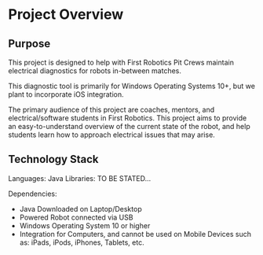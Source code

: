 # Project Overview

## Purpose
This project is designed to help with First Robotics Pit Crews maintain electrical diagnostics for robots in-between matches. 

This diagnostic tool is primarily for Windows Operating Systems 10+, but we plant to incorporate iOS integration.

The primary audience of this project are coaches, mentors, and electrical/software students in First Robotics. This project aims to provide an easy-to-understand overview of the current state of the robot, and help students learn how to approach electrical issues that may arise.

## Technology Stack
Languages: Java
Libraries: TO BE STATED...

Dependencies: 
- Java Downloaded on Laptop/Desktop
- Powered Robot connected via USB
- Windows Operating System 10 or higher
- Integration for Computers, and cannot be used on Mobile Devices such as: iPads, iPods, iPhones, Tablets, etc.